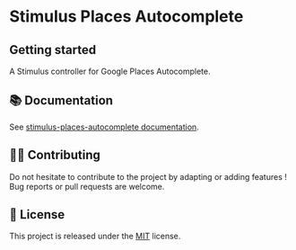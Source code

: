 # Stimulus Places Autocomplete

## Getting started

A Stimulus controller for Google Places Autocomplete.

## 📚 Documentation

See [stimulus-places-autocomplete documentation](https://www.stimulus-components.com/docs/stimulus-places-autocomplete/).

## 👷‍♂️ Contributing

Do not hesitate to contribute to the project by adapting or adding features ! Bug reports or pull requests are welcome.

## 📝 License

This project is released under the [MIT](http://opensource.org/licenses/MIT) license.
